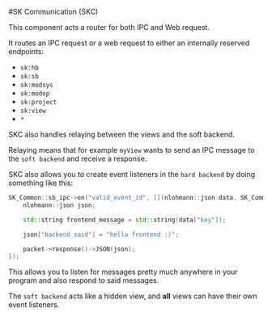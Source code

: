 #SK Communication (SKC)

This component acts a router for both IPC and Web request.

It routes an IPC request or a web request to either an internally reserved endpoints:

- `sk:hb`
- `sk:sb`
- `sk:modsys`
- `sk:modop`
- `sk:project`
- `sk:view`
- `*`

SKC also handles relaying between the views and the soft backend.

Relaying means that for example `myView` wants to send an IPC message to the `soft backend` and receive a response.

SKC also allows you to create event listeners in the `hard backend` by doing something like this:
```cpp
SK_Common::sb_ipc->on("valid_event_id", [](nlohmann::json data, SK_Communication_Packet* packet) {
	nlohmann::json json;

	std::string frontend_message = std::string(data["key"]);

	json["backend_said"] = "hello frontend :)";

	packet->response()->JSON(json);
});
```

This allows you to listen for messages pretty much anywhere in your program and also respond to said messages.

The `soft backend` acts like a hidden view, and **all** views can have their own event listeners.


